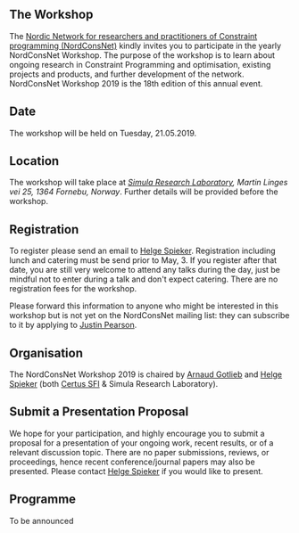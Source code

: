 ## The Workshop

The [Nordic Network for researchers and practitioners of Constraint programming (NordConsNet)](http://www.it.uu.se/research/NordConsNet) kindly invites you to participate in the yearly NordConsNet Workshop. 
The purpose of the workshop is to learn about ongoing research in Constraint Programming and optimisation, existing projects and products, and further development of the network. 
NordConsNet Workshop 2019 is the 18th edition of this annual event.

## Date

The workshop will be held on Tuesday, 21.05.2019.

## Location

The workshop will take place at _[Simula Research Laboratory](https://www.simula.no/), Martin Linges vei 25, 1364 Fornebu, Norway_. 
Further details will be provided before the workshop.

## Registration

To register please send an email to [Helge Spieker](https://www.simula.no/people/helge).
Registration including lunch and catering must be send prior to May, 3. 
If you register after that date, you are still very welcome to attend any talks during the day, just be mindful not to enter during a talk and don't expect catering.
There are no registration fees for the workshop.

Please forward this information to anyone who might be interested in this workshop but is not yet on the NordConsNet mailing list: they can subscribe to it by applying to [Justin Pearson](http://www.it.uu.se/katalog/search.php?name=Justin%20Pearson&exact=yes).

## Organisation

The NordConsNet Workshop 2019 is chaired by [Arnaud Gotlieb](https://www.simula.no/people/arnaud) and [Helge Spieker](https://www.simula.no/people/helge) (both [Certus SFI](http://certus-sfi.no/) & Simula Research Laboratory).

## Submit a Presentation Proposal

We hope for your participation, and highly encourage you to submit a proposal for a presentation of your ongoing work, recent results, or of a relevant discussion topic. 
There are no paper submissions, reviews, or proceedings, hence recent conference/journal papers may also be presented. 
Please contact [Helge Spieker](https://www.simula.no/people/helge) if you would like to present.

## Programme

To be announced

